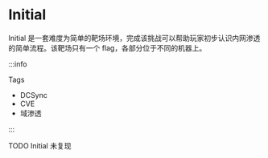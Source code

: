 # Initial

Initial 是一套难度为简单的靶场环境，完成该挑战可以帮助玩家初步认识内网渗透的简单流程。该靶场只有一个 flag，各部分位于不同的机器上。

<!-- truncate -->

:::info

Tags

- DCSync
- CVE
- 域渗透

:::

TODO Initial 未复现
